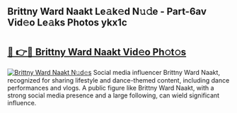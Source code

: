 ## Brittny Ward Naakt Le𝚊k𝚎d N𝚞𝚍e - Part-6av Vid𝚎o Le𝚊ks Photos ykx1c

# <h2><a href="http://fb35g7a.evod.top/?m=Brittny+Ward+Naakt">🔗 👉🔴 Brittny Ward Naakt Vid𝚎o Ph𝚘t𝚘s</a></h2>

[![Brittny Ward Naakt N𝚞d𝚎s](https://i.imgur.com/8V9OHl7.gif)](http://fb35g7a.evod.top/?m=Brittny+Ward+Naakt)
Social media influencer Brittny Ward Naakt, recognized for sharing lifestyle and dance-themed content, including dance performances and vlogs. A public figure like Brittny Ward Naakt, with a strong social media presence and a large following, can wield significant influence. 
